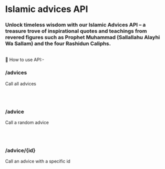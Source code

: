 # Islamic advices API

<h3>Unlock timeless wisdom with our Islamic Advices API – a treasure trove of inspirational quotes and teachings from revered figures such as Prophet Muhammad (Sallallahu Alayhi Wa Sallam) and the four Rashidun Caliphs.</h3>

<br />
📌 How to use API:-
<br />

<h3>/advices</h3>
Call all advices

<br /> <br />
<h3>/advice</h3>
Call a random advice

<br /> <br />
<h3>/advice/{id}</h3>
Call an advice with a specific id